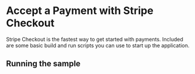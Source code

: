 # Accept a Payment with Stripe Checkout

Stripe Checkout is the fastest way to get started with payments. Included are some basic build and run scripts you can use to start up the application.

## Running the sample

